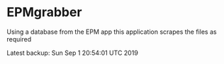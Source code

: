 # EPMgrabber
Using a database from the EPM app this application scrapes the files as required


Latest backup: Sun Sep 1 20:54:01 UTC 2019
